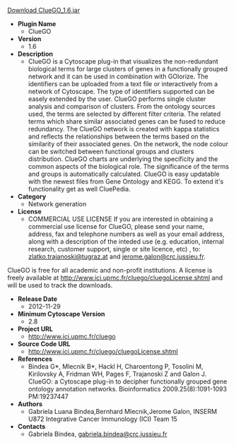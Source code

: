 <a href="ClueGO_1.6.jar">Download ClueGO_1.6.jar</a>

* __Plugin Name__
  * ClueGO
* __Version__
  * 1.6
* __Description__
  * ClueGO is a Cytoscape plug-in that visualizes the non-redundant biological terms for large clusters of genes in a functionally grouped network and it can be used in combination with GOlorize. The identifiers can be uploaded from a text file or interactively from a network of Cytoscape. The type of identifiers supported can be easely extended by the user. ClueGO performs single cluster analysis and comparison of clusters. From the ontology sources used, the terms are selected by different filter criteria. The related terms which share similar associated genes can be fused to reduce redundancy. The ClueGO network is created with kappa statistics and reflects the relationships between the terms based on the similarity of their associated genes. On the network, the node colour can be switched between functional groups and clusters distribution. ClueGO charts are underlying the specificity and the common aspects of the biological role. The significance of the terms and groups is automatically calculated. ClueGO is easy updatable with the newest files from Gene Ontology and KEGG. To extend it\'s functionality get as well CluePedia.
* __Category__
  * Network generation
* __License__
  * COMMERCIAL USE LICENSE
If you are interested in obtaining a commercial use license for ClueGO, please send your name, address, fax and telephone numbers as well as your email address, along with a description of the inteded use (e.g. education, internal research, customer support, single or site licence, etc) , to: zlatko.trajanoski@tugraz.at and jerome.galon@crc.jussieu.fr.

ClueGO is free for all academic and non-profit institutions. A license is freely available at http://www.ici.upmc.fr/cluego/cluegoLicense.shtml and will be used to track the downloads.
* __Release Date__
  * 2012-11-29
* __Minimum Cytoscape Version__
  * 2.8
* __Project URL__
  * http://www.ici.upmc.fr/cluego
* __Source Code URL__
  * http://www.ici.upmc.fr/cluego/cluegoLicense.shtml
* __References__
  * Bindea G*, Mlecnik B*, Hackl H, Charoentong P, Tosolini M, Kirilovsky A, Fridman WH, Pages F, Trajanoski Z and Galon J. ClueGO: a Cytoscape plug-in to decipher functionally grouped gene ontology annotation networks. Bioinformatics 2009.25(8):1091-1093
PM:19237447
* __Authors__
  * Gabriela Luana Bindea,Bernhard Mlecnik,Jerome Galon, INSERM U872 Integrative Cancer Immunology (ICI) Team 15
* __Contacts__
  * Gabriela Bindea, gabriela.bindea@crc.jussieu.fr
